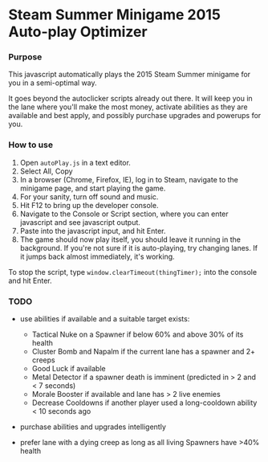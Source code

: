 # Steam Summer Minigame 2015 Auto-play Optimizer #

### Purpose ###

This javascript automatically plays the 2015 Steam Summer minigame for you in a semi-optimal way.

It goes beyond the autoclicker scripts already out there. It will keep you in the lane where you'll make the
most money, activate abilities as they are available and best apply, and possibly purchase upgrades and
powerups for you.

### How to use ###

1. Open `autoPlay.js` in a text editor.
2. Select All, Copy
3. In a browser (Chrome, Firefox, IE), log in to Steam, navigate to the minigame page, and start playing the game.
4. For your sanity, turn off sound and music.
5. Hit F12 to bring up the developer console.
6. Navigate to the Console or Script section, where you can enter javascript and see javascript output.
7. Paste into the javascript input, and hit Enter.
8. The game should now play itself, you should leave it running in the background. If you're not sure if it
is auto-playing, try changing lanes. If it jumps back almost immediately, it's working.

To stop the script, type `window.clearTimeout(thingTimer);` into the console and hit Enter.

### TODO ###

- use abilities if available and a suitable target exists:
	 - Tactical Nuke on a Spawner if below 60% and above 30% of its health
	 - Cluster Bomb and Napalm if the current lane has a spawner and 2+ creeps
	 - Good Luck if available
	 - Metal Detector if a spawner death is imminent (predicted in > 2 and < 7 seconds)
	 - Morale Booster if available and lane has > 2 live enemies
	 - Decrease Cooldowns if another player used a long-cooldown ability < 10 seconds ago
	
- purchase abilities and upgrades intelligently

- prefer lane with a dying creep as long as all living Spawners have >40% health